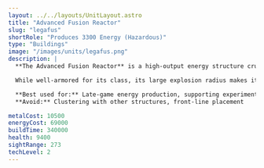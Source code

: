 ```yaml
---
layout: ../../layouts/UnitLayout.astro
title: "Advanced Fusion Reactor"
slug: "legafus"
shortRole: "Produces 3300 Energy (Hazardous)"
type: "Buildings"
image: "/images/units/legafus.png"
description: |
  **The Advanced Fusion Reactor** is a high-output energy structure crucial for powering late-game bases and production lines. Generating an impressive 3300 energy per second, it provides the backbone for energy-hungry strategies and superunit production.

  While well-armored for its class, its large explosion radius makes it a risky placement near vital assets. Smart players isolate or shield it to avoid catastrophic chain reactions.

  **Best used for:** Late-game energy production, supporting experimental units  
  **Avoid:** Clustering with other structures, front-line placement

metalCost: 10500
energyCost: 69000
buildTime: 340000
health: 9400
sightRange: 273
techLevel: 2
---
```

